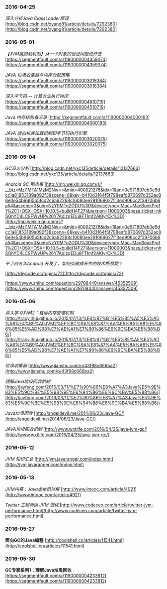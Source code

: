 ### 2016-04-25
*深入分析Java ClassLoader原理* [http://blog.csdn.net/xyang81/article/details/7292380](http://blog.csdn.net/xyang81/article/details/7292380)

### 2016-05-01
*【JVM类加载机制】从一个对象的验证问题说开去*	[https://segmentfault.com/a/1190000004359074](https://segmentfault.com/a/1190000004359074)

*JAVA 垃圾收集器与内存分配策略*	[https://segmentfault.com/a/1190000003018384](https://segmentfault.com/a/1190000003018384)

*深入字节码 -- 计算方法执行时间*	[https://segmentfault.com/a/1190000004510719](https://segmentfault.com/a/1190000004510719)

*Java 内存结构备忘录*		[https://segmentfault.com/a/1190000004000193](https://segmentfault.com/a/1190000004000193)

*JAVA 虚拟机类加载机制和字节码执行引擎*		[https://segmentfault.com/a/1190000003020075](https://segmentfault.com/a/1190000003020075)

### 2016-05-04
*GC日志分析*	[http://blog.csdn.net/yxc135/article/details/12137663](http://blog.csdn.net/yxc135/article/details/12137663)

*Android GC 那点事*	[http://mp.weixin.qq.com/s?__biz=MzI1MTA1MzM2Nw==&mid=400021278&idx=1&sn=0e971807eb0e9dcc1a81853189a092f3&scene=0&key=b410d3164f5f798eafd870697d352ac86e0e54b9605b5fcd2c6a62268c16080ee291069627f13ed906cc2f39706b6a54&ascene=0&uin=NzY0MTg2ODU%3D&devicetype=iMac+MacBookPro11%2C1+OSX+OSX+10.10.5+build(14F27)&version=11000003&pass_ticket=nhSGhYD4LC9FWvUPv26Y7AdIzqEDu8FTImf2AKlyrCk%3D](http://mp.weixin.qq.com/s?__biz=MzI1MTA1MzM2Nw==&mid=400021278&idx=1&sn=0e971807eb0e9dcc1a81853189a092f3&scene=0&key=b410d3164f5f798eafd870697d352ac86e0e54b9605b5fcd2c6a62268c16080ee291069627f13ed906cc2f39706b6a54&ascene=0&uin=NzY0MTg2ODU%3D&devicetype=iMac+MacBookPro11%2C1+OSX+OSX+10.10.5+build(14F27)&version=11000003&pass_ticket=nhSGhYD4LC9FWvUPv26Y7AdIzqEDu8FTImf2AKlyrCk%3D)

*干了四五年Android 开发了，如何突破成长中的技术瓶颈期？*	

[http://diycode.cc/topics/72](http://diycode.cc/topics/72)

[https://www.zhihu.com/question/29708440/answer/45352509](https://www.zhihu.com/question/29708440/answer/45352509)

### 2016-05-06
*深入学习JVM2：自动内存管理机制*	[http://tracylihui.github.io/2015/07/13/%E6%B7%B1%E5%85%A5%E5%AD%A6%E4%B9%A0JVM2%EF%BC%9A%E8%87%AA%E5%8A%A8%E5%86%85%E5%AD%98%E7%AE%A1%E7%90%86%E6%9C%BA%E5%88%B6/](http://tracylihui.github.io/2015/07/13/%E6%B7%B1%E5%85%A5%E5%AD%A6%E4%B9%A0JVM2%EF%BC%9A%E8%87%AA%E5%8A%A8%E5%86%85%E5%AD%98%E7%AE%A1%E7%90%86%E6%9C%BA%E5%88%B6/)

*垃圾收集器*	[http://www.jianshu.com/p/43f98c666ba2](http://www.jianshu.com/p/43f98c666ba2)

*理解Java垃圾回收机制*	[http://jayfeng.com/2016/03/11/%E7%90%86%E8%A7%A3Java%E5%9E%83%E5%9C%BE%E5%9B%9E%E6%94%B6%E6%9C%BA%E5%88%B6/](http://jayfeng.com/2016/03/11/%E7%90%86%E8%A7%A3Java%E5%9E%83%E5%9C%BE%E5%9B%9E%E6%94%B6%E6%9C%BA%E5%88%B6/)

*Java垃圾回收*	[http://angeldevil.me/2014/06/23/Java-GC/](http://angeldevil.me/2014/06/23/Java-GC/)

*JAVA垃圾回收机制*	[http://www.wxtlife.com/2016/04/25/java-jvm-gc/](http://www.wxtlife.com/2016/04/25/java-jvm-gc/)


### 2016-05-12
*JVM 知识汇总*	[http://jvm.javaranger.com/index.html](http://jvm.javaranger.com/index.html)

### 2016-05-13
*JVM内幕：Java虚拟机详解*		[http://www.imooc.com/article/4921](http://www.imooc.com/article/4921)

*Twitter 工程师谈 JVM 调优*	[http://www.codeceo.com/article/twitter-jvm-performance.html](http://www.codeceo.com/article/twitter-jvm-performance.html)

### 2016-05-27
**面向GC的Java编程**		[http://coolshell.cn/articles/11541.html](http://coolshell.cn/articles/11541.html)

### 2016-05-30
**GC专家系列1：理解Java垃圾回收**	[https://segmentfault.com/a/1190000004233812](https://segmentfault.com/a/1190000004233812)